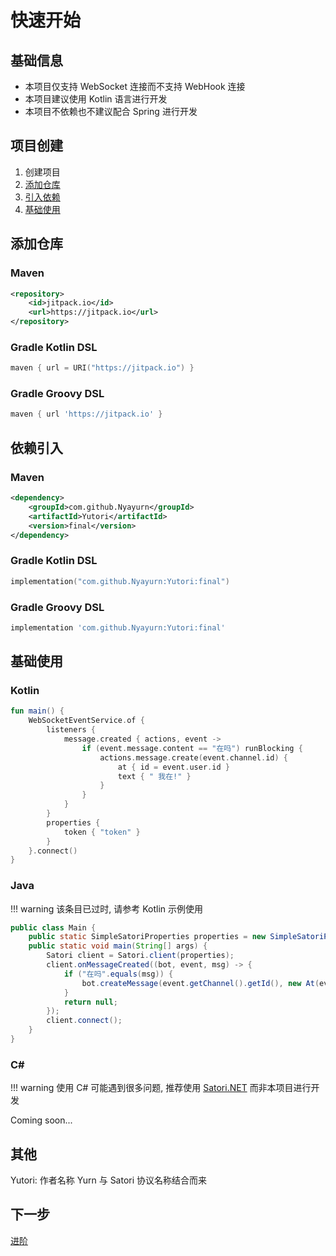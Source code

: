 # 快速开始

## 基础信息

- 本项目仅支持 WebSocket 连接而不支持 WebHook 连接
- 本项目建议使用 Kotlin 语言进行开发
- 本项目不依赖也不建议配合 Spring 进行开发

## 项目创建

1. 创建项目
2. [添加仓库](#添加仓库)
3. [引入依赖](#依赖引入)
4. [基础使用](#基础使用)

## 添加仓库

### Maven

```xml
<repository>
    <id>jitpack.io</id>
    <url>https://jitpack.io</url>
</repository>
```

### Gradle Kotlin DSL

```kotlin
maven { url = URI("https://jitpack.io") }
```

### Gradle Groovy DSL

```groovy
maven { url 'https://jitpack.io' }
```

## 依赖引入

### Maven

```xml
<dependency>
    <groupId>com.github.Nyayurn</groupId>
    <artifactId>Yutori</artifactId>
    <version>final</version>
</dependency>
```

### Gradle Kotlin DSL

```kotlin
implementation("com.github.Nyayurn:Yutori:final")
```

### Gradle Groovy DSL

```groovy
implementation 'com.github.Nyayurn:Yutori:final'
```

## 基础使用

### Kotlin

```kotlin
fun main() {
    WebSocketEventService.of {
        listeners {
            message.created { actions, event ->
                if (event.message.content == "在吗") runBlocking {
                    actions.message.create(event.channel.id) {
                        at { id = event.user.id }
                        text { " 我在!" }
                    }
                }
            }
        }
        properties {
            token { "token" }
        }
    }.connect()
}
```

### Java

!!! warning
    该条目已过时, 请参考 Kotlin 示例使用

```java
public class Main {
    public static SimpleSatoriProperties properties = new SimpleSatoriProperties("127.0.0.1:5500", "token");
    public static void main(String[] args) {
        Satori client = Satori.client(properties);
        client.onMessageCreated((bot, event, msg) -> {
            if ("在吗".equals(msg)) {
                bot.createMessage(event.getChannel().getId(), new At(event.getUser().getId()) + "我在!");
            }
            return null;
        });
        client.connect();
    }
}
```

### C#

!!! warning
    使用 C# 可能遇到很多问题, 推荐使用 [Satori.NET](https://github.com/bsdayo/Satori.NET) 而非本项目进行开发

Coming soon...

## 其他

Yutori: 作者名称 Yurn 与 Satori 协议名称结合而来

## 下一步
[进阶](Advanced.md)